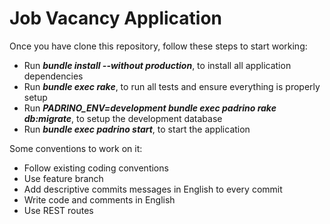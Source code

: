 Job Vacancy Application
=======================

Once you have clone this repository, follow these steps to start working:

* Run **_bundle install --without production_**, to install all application dependencies
* Run **_bundle exec rake_**, to run all tests and ensure everything is properly setup
* Run **_PADRINO_ENV=development bundle exec padrino rake db:migrate_**, to setup the development database
* Run **_bundle exec padrino start_**, to start the application


Some conventions to work on it:

* Follow existing coding conventions
* Use feature branch
* Add descriptive commits messages in English to every commit
* Write code and comments in English
* Use REST routes
